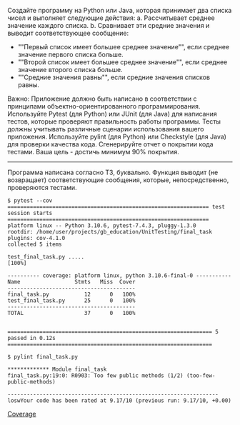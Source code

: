 Создайте программу на Python или Java, которая принимает два списка чисел и
выполняет следующие действия:
a. Рассчитывает среднее значение каждого списка.
b. Сравнивает эти средние значения и выводит соответствующее сообщение:
- ""Первый список имеет большее среднее значение"", если среднее значение первого списка больше.
- ""Второй список имеет большее среднее значение"", если среднее значение второго списка больше.
- ""Средние значения равны"", если средние значения списков равны.

Важно:
Приложение должно быть написано в соответствии с принципами
объектно-ориентированного программирования.
Используйте Pytest (для Python) или JUnit (для Java) для написания тестов,
которые проверяют правильность работы программы.
Тесты должны учитывать различные сценарии использования вашего приложения.
Используйте pylint (для Python) или Checkstyle (для Java) для проверки качества кода.
Сгенерируйте отчет о покрытии кода тестами. Ваша цель - достичь минимум 90% покрытия.
***
Программа написана согласно ТЗ, буквально. Функция выводит (не возвращает) соответствующие сообщения, которые, непосредственно, проверяются тестами.

```
$ pytest --cov
=============================================================== test session starts ===============================================================
platform linux -- Python 3.10.6, pytest-7.4.3, pluggy-1.3.0
rootdir: /home/user/projects/gb_education/UnitTesting/final_task
plugins: cov-4.1.0
collected 5 items                                                                                                                                 

test_final_task.py .....                                                                                                                    [100%]

---------- coverage: platform linux, python 3.10.6-final-0 -----------
Name                 Stmts   Miss  Cover
----------------------------------------
final_task.py           12      0   100%
test_final_task.py      25      0   100%
----------------------------------------
TOTAL                   37      0   100%


================================================================ 5 passed in 0.12s ================================================================
```

```
$ pylint final_task.py

************* Module final_task  
final_task.py:19:0: R0903: Too few public methods (1/2) (too-few-public-methods)  
  
------------------------------------------------------------------  
loswYour code has been rated at 9.17/10 (previous run: 9.17/10, +0.00)  
```

[Coverage](final_task_py.html)
